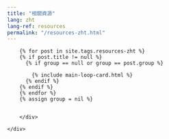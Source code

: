 ```yaml
---
title: "相關資源"
lang: zht
lang-ref: resources
permalink: "/resources-zht.html"
---
```


<div class="container">
    <div class="row justify-content-center">
        <div class="col-md-8">

            
        {% for post in site.tags.resources-zht %}
        {% if post.title != null %}
          {% if group == null or group == post.group %}
         
            {% include main-loop-card.html %}
          {% endif %}
        {% endif %}
        {% endfor %}
        {% assign group = nil %}
        

        </div>
        
    </div>
</div>
